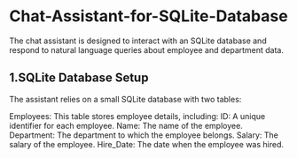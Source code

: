 # Chat-Assistant-for-SQLite-Database

The chat assistant is designed to interact with an SQLite database and respond to natural language queries 
about employee and department data.

## 1.SQLite Database Setup
  The assistant relies on a small SQLite database with two tables:
 
  Employees: This table stores employee details, including:
     ID: A unique identifier for each employee.
     Name: The name of the employee.
     Department: The department to which the employee belongs.
     Salary: The salary of the employee.
     Hire_Date: The date when the employee was hired.

